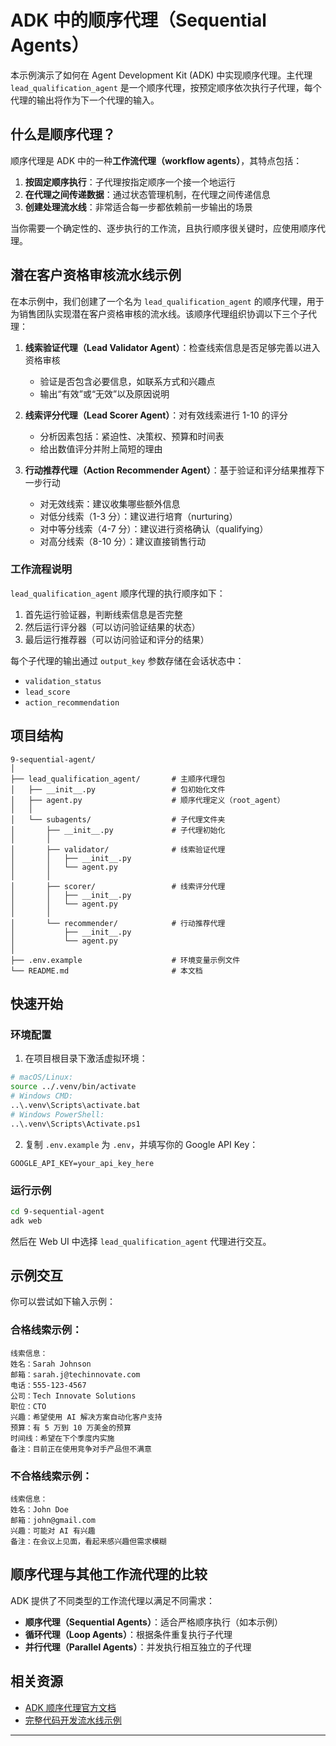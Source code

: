 # ADK 中的顺序代理（Sequential Agents）

本示例演示了如何在 Agent Development Kit (ADK) 中实现顺序代理。主代理 `lead_qualification_agent` 是一个顺序代理，按预定顺序依次执行子代理，每个代理的输出将作为下一个代理的输入。

## 什么是顺序代理？

顺序代理是 ADK 中的一种**工作流代理（workflow agents）**，其特点包括：

1. **按固定顺序执行**：子代理按指定顺序一个接一个地运行
2. **在代理之间传递数据**：通过状态管理机制，在代理之间传递信息
3. **创建处理流水线**：非常适合每一步都依赖前一步输出的场景

当你需要一个确定性的、逐步执行的工作流，且执行顺序很关键时，应使用顺序代理。

## 潜在客户资格审核流水线示例

在本示例中，我们创建了一个名为 `lead_qualification_agent` 的顺序代理，用于为销售团队实现潜在客户资格审核的流水线。该顺序代理组织协调以下三个子代理：

1. **线索验证代理（Lead Validator Agent）**：检查线索信息是否足够完善以进入资格审核

   * 验证是否包含必要信息，如联系方式和兴趣点
   * 输出“有效”或“无效”以及原因说明

2. **线索评分代理（Lead Scorer Agent）**：对有效线索进行 1-10 的评分

   * 分析因素包括：紧迫性、决策权、预算和时间表
   * 给出数值评分并附上简短的理由

3. **行动推荐代理（Action Recommender Agent）**：基于验证和评分结果推荐下一步行动

   * 对无效线索：建议收集哪些额外信息
   * 对低分线索（1-3 分）：建议进行培育（nurturing）
   * 对中等分线索（4-7 分）：建议进行资格确认（qualifying）
   * 对高分线索（8-10 分）：建议直接销售行动

### 工作流程说明

`lead_qualification_agent` 顺序代理的执行顺序如下：

1. 首先运行验证器，判断线索信息是否完整
2. 然后运行评分器（可以访问验证结果的状态）
3. 最后运行推荐器（可以访问验证和评分的结果）

每个子代理的输出通过 `output_key` 参数存储在会话状态中：

* `validation_status`
* `lead_score`
* `action_recommendation`

## 项目结构

```
9-sequential-agent/
│
├── lead_qualification_agent/       # 主顺序代理包
│   ├── __init__.py                 # 包初始化文件
│   ├── agent.py                    # 顺序代理定义（root_agent）
│   │
│   └── subagents/                  # 子代理文件夹
│       ├── __init__.py             # 子代理初始化
│       │
│       ├── validator/              # 线索验证代理
│       │   ├── __init__.py
│       │   └── agent.py
│       │
│       ├── scorer/                 # 线索评分代理
│       │   ├── __init__.py
│       │   └── agent.py
│       │
│       └── recommender/            # 行动推荐代理
│           ├── __init__.py
│           └── agent.py
│
├── .env.example                    # 环境变量示例文件
└── README.md                       # 本文档
```

## 快速开始

### 环境配置

1. 在项目根目录下激活虚拟环境：

```bash
# macOS/Linux:
source ../.venv/bin/activate
# Windows CMD:
..\.venv\Scripts\activate.bat
# Windows PowerShell:
..\.venv\Scripts\Activate.ps1
```

2. 复制 `.env.example` 为 `.env`，并填写你的 Google API Key：

```
GOOGLE_API_KEY=your_api_key_here
```

### 运行示例

```bash
cd 9-sequential-agent
adk web
```

然后在 Web UI 中选择 `lead_qualification_agent` 代理进行交互。

## 示例交互

你可以尝试如下输入示例：

### 合格线索示例：

```
线索信息：
姓名：Sarah Johnson
邮箱：sarah.j@techinnovate.com
电话：555-123-4567
公司：Tech Innovate Solutions
职位：CTO
兴趣：希望使用 AI 解决方案自动化客户支持
预算：有 5 万到 10 万美金的预算
时间线：希望在下个季度内实施
备注：目前正在使用竞争对手产品但不满意
```

### 不合格线索示例：

```
线索信息：
姓名：John Doe
邮箱：john@gmail.com
兴趣：可能对 AI 有兴趣
备注：在会议上见面，看起来感兴趣但需求模糊
```

## 顺序代理与其他工作流代理的比较

ADK 提供了不同类型的工作流代理以满足不同需求：

* **顺序代理（Sequential Agents）**：适合严格顺序执行（如本示例）
* **循环代理（Loop Agents）**：根据条件重复执行子代理
* **并行代理（Parallel Agents）**：并发执行相互独立的子代理

## 相关资源

* [ADK 顺序代理官方文档](https://google.github.io/adk-docs/agents/workflow-agents/sequential-agents/)
* [完整代码开发流水线示例](https://google.github.io/adk-docs/agents/workflow-agents/sequential-agents/#full-example-code-development-pipeline)

---


